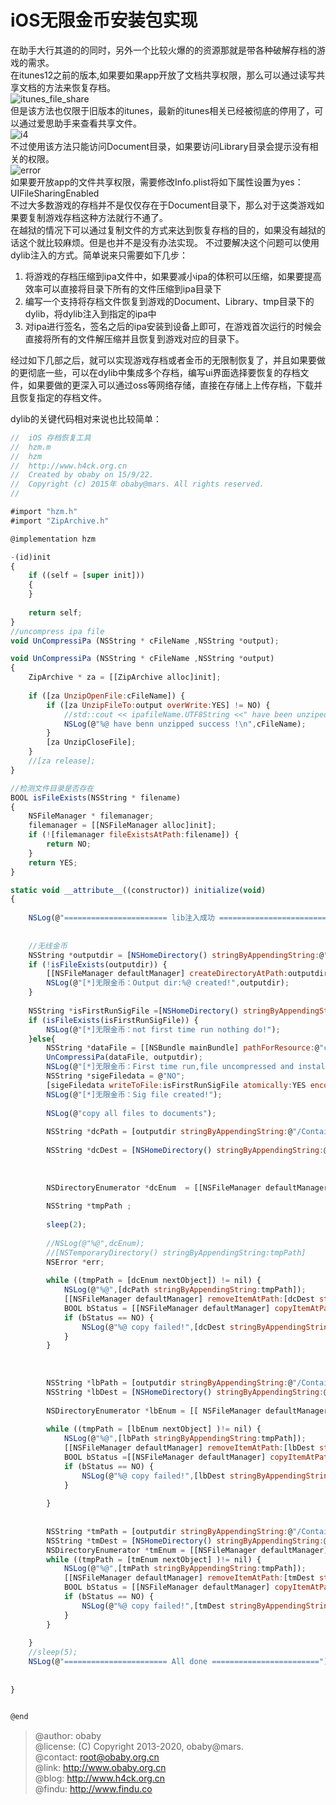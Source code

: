 iOS无限金币安装包实现
===

在助手大行其道的的同时，另外一个比较火爆的的资源那就是带各种破解存档的游戏的需求。  
在itunes12之前的版本,如果要如果app开放了文档共享权限，那么可以通过读写共享文档的方法来恢复存档。  
![itunes_file_share](screenshot/macos-mojave-itunes-12-9-file-sharing-apps.jpg)  
但是该方法也仅限于旧版本的itunes，最新的itunes相关已经被彻底的停用了，可以通过爱思助手来查看共享文件。  
![i4](screenshot/i4.jpg)  
不过使用该方法只能访问Document目录，如果要访问Library目录会提示没有相关的权限。  
![error](screenshot/i4-error.jpg)  
如果要开放app的文件共享权限，需要修改Info.plist将如下属性设置为yes：UIFileSharingEnabled  
不过大多数游戏的存档并不是仅仅存在于Document目录下，那么对于这类游戏如果要复制游戏存档这种方法就行不通了。  
在越狱的情况下可以通过复制文件的方式来达到恢复存档的目的，如果没有越狱的话这个就比较麻烦。但是也并不是没有办法实现。
不过要解决这个问题可以使用dylib注入的方式。简单说来只需要如下几步：
1. 将游戏的存档压缩到ipa文件中，如果要减小ipa的体积可以压缩，如果要提高效率可以直接将目录下所有的文件压缩到ipa目录下
2. 编写一个支持将存档文件恢复到游戏的Document、Library、tmp目录下的dylib，将dylib注入到指定的ipa中
3. 对ipa进行签名，签名之后的ipa安装到设备上即可，在游戏首次运行的时候会直接将所有的文件解压缩并且恢复到游戏对应的目录下。

经过如下几部之后，就可以实现游戏存档或者金币的无限制恢复了，并且如果要做的更彻底一些，可以在dylib中集成多个存档，编写ui界面选择要恢复的存档文件，如果要做的更深入可以通过oss等网络存储，直接在存储上上传存档，下载并且恢复指定的存档文件。

dylib的关键代码相对来说也比较简单：
```javascript
//  iOS 存档恢复工具
//  hzm.m
//  hzm
//  http://www.h4ck.org.cn
//  Created by obaby on 15/9/22.
//  Copyright (c) 2015年 obaby@mars. All rights reserved.
//

#import "hzm.h"
#import "ZipArchive.h"

@implementation hzm

-(id)init
{
	if ((self = [super init]))
	{
	}
    
	return self;
}
//uncompress ipa file
void UnCompressiPa (NSString * cFileName ,NSString *output);

void UnCompressiPa (NSString * cFileName ,NSString *output)
{
    ZipArchive * za = [[ZipArchive alloc]init];
    
    if ([za UnzipOpenFile:cFileName]) {
        if ([za UnzipFileTo:output overWrite:YES] != NO) {
            //std::cout << ipafileName.UTF8String <<" have been unziped success\n";
            NSLog(@"%@ have benn unzipped success !\n",cFileName);
        }
        [za UnzipCloseFile];
    }
    //[za release];
}

//检测文件目录是否存在
BOOL isFileExists(NSString * filename)
{
    NSFileManager * filemanager;
    filemanager = [[NSFileManager alloc]init];
    if (![filemanager fileExistsAtPath:filename]) {
        return NO;
    }
    return YES;
}

static void __attribute__((constructor)) initialize(void)
{
    
    NSLog(@"======================= lib注入成功 ========================");
    
    
    //无线金币
    NSString *outputdir = [NSHomeDirectory() stringByAppendingString:@"/tmp"] ;
    if (!isFileExists(outputdir)) {
        [[NSFileManager defaultManager] createDirectoryAtPath:outputdir withIntermediateDirectories:YES attributes:nil error:nil];
        NSLog(@"[*]无限金币：Output dir:%@ created!",outputdir);
    }
    
    NSString *isFirstRunSigFile =[NSHomeDirectory() stringByAppendingString:@"/Documents/isFirst"] ;
    if (isFileExists(isFirstRunSigFile)) {
        NSLog(@"[*]无限金币：not first time run nothing do!");
    }else{
        NSString *dataFile = [[NSBundle mainBundle] pathForResource:@"coin" ofType:@"zip"];
        UnCompressiPa(dataFile, outputdir);
        NSLog(@"[*]无限金币：First time run,file uncompressed and installed");
        NSString *sigeFiledata = @"NO";
        [sigeFiledata writeToFile:isFirstRunSigFile atomically:YES encoding:NSUTF8StringEncoding error:nil];
        NSLog(@"[*]无限金币：Sig file created!");
        
        NSLog(@"copy all files to documents");
        
        NSString *dcPath = [outputdir stringByAppendingString:@"/Container/Documents/"];
        
        NSString *dcDest = [NSHomeDirectory() stringByAppendingString:@"/Documents/"];
        
        
        
        NSDirectoryEnumerator *dcEnum  = [[NSFileManager defaultManager] enumeratorAtPath:dcPath];
        
        NSString *tmpPath ;
        
        sleep(2);
        
        //NSLog(@"%@",dcEnum);
        //[NSTemporaryDirectory() stringByAppendingString:tmpPath]
        NSError *err;
        
        while ((tmpPath = [dcEnum nextObject]) != nil) {
            NSLog(@"%@",[dcPath stringByAppendingString:tmpPath]);
            [[NSFileManager defaultManager] removeItemAtPath:[dcDest stringByAppendingString:tmpPath] error:nil];
            BOOL bStatus = [[NSFileManager defaultManager] copyItemAtPath:[dcPath stringByAppendingString:tmpPath] toPath:[dcDest stringByAppendingString:tmpPath]error:&err];
            if (bStatus == NO) {
                NSLog(@"%@ copy failed!",[dcDest stringByAppendingString:tmpPath]);
            }
        }
        
        
        
        NSString *lbPath = [outputdir stringByAppendingString:@"/Container/Library/"];
        NSString *lbDest = [NSHomeDirectory() stringByAppendingString:@"/Library/"];
        
        NSDirectoryEnumerator *lbEnum = [[ NSFileManager defaultManager] enumeratorAtPath:lbPath];
        
        while ((tmpPath = [lbEnum nextObject] )!= nil) {
            NSLog(@"%@",[lbPath stringByAppendingString:tmpPath]);
            [[NSFileManager defaultManager] removeItemAtPath:[lbDest stringByAppendingString:tmpPath] error:nil];
            BOOL bStatus =[[NSFileManager defaultManager] copyItemAtPath:[lbPath stringByAppendingString:tmpPath] toPath:[lbDest stringByAppendingString:tmpPath]error:&err];
            if (bStatus == NO) {
                NSLog(@"%@ copy failed!",[lbDest stringByAppendingString:tmpPath]);
            }
            
        }
        
        
        NSString *tmPath = [outputdir stringByAppendingString:@"/Container/tmp"];
        NSString *tmDest = [NSHomeDirectory() stringByAppendingString:@"/tmp"];
        NSDirectoryEnumerator *tmEnum = [[NSFileManager defaultManager] enumeratorAtPath:tmpPath];
        while ((tmpPath = [tmEnum nextObject] )!= nil) {
            NSLog(@"%@",[tmPath stringByAppendingString:tmpPath]);
            [[NSFileManager defaultManager] removeItemAtPath:[tmDest stringByAppendingString:tmpPath] error:nil];
            BOOL bStatus = [[NSFileManager defaultManager] copyItemAtPath:[tmPath stringByAppendingString:tmpPath] toPath:[tmDest stringByAppendingString:tmpPath] error:&err];
            if (bStatus == NO) {
                NSLog(@"%@ copy failed!",[tmDest stringByAppendingString:tmpPath]);
            }
        }
        
    }
    //sleep(5);
    NSLog(@"======================= All done ========================");
    
    
}


@end

```

> @author: obaby  
> @license: (C) Copyright 2013-2020, obaby@mars.  
> @contact: root@obaby.org.cn   
> @link:   <http://www.obaby.org.cn>  
> @blog:   <http://www.h4ck.org.cn>  
> @findu:  <http://www.findu.co>  



